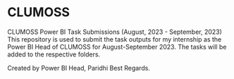 # CLUMOSS
CLUMOSS Power BI Task Submissions (August, 2023 - September, 2023)
This repository is used to submit the task outputs for my internship as the Power BI Head of CLUMOSS for August-September 2023. The tasks will be added to the respective folders. 

Created by Power BI Head,
Paridhi
Best Regards.
